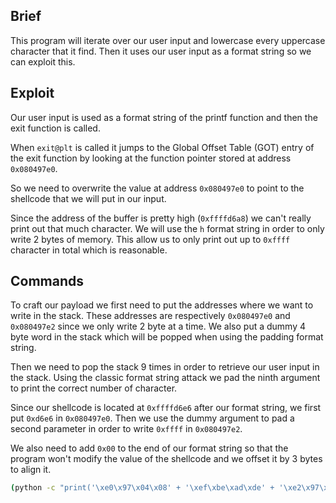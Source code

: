 ## Brief

This program will iterate over our user input and lowercase every uppercase character that it find.
Then it uses our user input as a format string so we can exploit this.

## Exploit

Our user input is used as a format string of the printf function and then the exit function is called.

When `exit@plt` is called it jumps to the Global Offset Table (GOT) entry of the exit function by looking at the function pointer stored at address `0x080497e0`.

So we need to overwrite the value at address `0x080497e0` to point to the shellcode that we will put in our input.

Since the address of the buffer is pretty high (`0xffffd6a8`) we can't really print out that much character.
We will use the `h` format string in order to only write 2 bytes of memory.
This allow us to only print out up to `0xffff` character in total which is reasonable.

## Commands

To craft our payload we first need to put the addresses where we want to write in the stack.
These addresses are respectively `0x080497e0` and `0x080497e2` since we only write 2 byte at a time.
We also put a dummy 4 byte word in the stack which will be popped when using the padding format string.

Then we need to pop the stack 9 times in order to retrieve our user input in the stack.
Using the classic format string attack we pad the ninth argument to print the correct number of character.

Since our shellcode is located at `0xffffd6e6` after our format string, we first put `0xd6e6` in `0x080497e0`.
Then we use the dummy argument to pad a second parameter in order to write `0xffff` in `0x080497e2`.

We also need to add `0x00` to the end of our format string so that the program won't modify the value of the shellcode and we offset it by 3 bytes to align it.

```bash
(python -c "print('\xe0\x97\x04\x08' + '\xef\xbe\xad\xde' + '\xe2\x97\x04\x08' + '%x'*8 + '%54941x' + '%hn' + '%10531x' + '%hn' + '\x00' + '\x90' * 3 + '\x31\xc9\xf7\xe1\x51\x68\x2f\x2f\x73\x68\x68\x2f\x62\x69\x6e\x89\xe3\xb0\x0b\xcd\x80')"; echo "cat /home/users/level06/.pass") | ./level05 
```
 